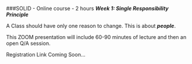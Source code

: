 ###SOLID - Online course - 2 hours
***Week 1:  Single Responsibility Principle***

A Class should have only one reason to change.  This is about ***people***.

This ZOOM presentation
will include 60-90 minutes of lecture and then an open Q/A session.  

Registration Link Coming Soon...